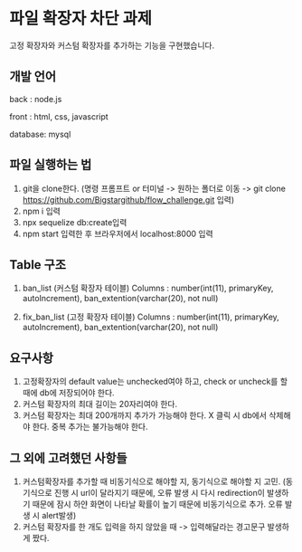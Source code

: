 # 파일 확장자 차단 과제
고정 확장자와 커스텀 확장자를 추가하는 기능을 구현했습니다.

## 개발 언어
back : node.js 

front : html, css, javascript 

database: mysql

## 파일 실행하는 법
1. git을 clone한다. (명령 프롬프트 or 터미널 -> 원하는 폴더로 이동 -> git clone https://github.com/Bigstargithub/flow_challenge.git 입력)
2. npm i 입력
3. npx sequelize db:create입력
4. npm start 입력한 후 브라우저에서 localhost:8000 입력

## Table 구조
1. ban_list (커스텀 확장자 테이블)
Columns : number(int(11), primaryKey, autoIncrement), ban_extention(varchar(20), not null)

2. fix_ban_list (고정 확장자 테이블)
Columns : number(int(11), primaryKey, autoIncrement), ban_extention(varchar(20), not null)

## 요구사항
1. 고정확장자의 default value는 unchecked여야 하고, check or uncheck를 할 때에 db에 저장되어야 한다.
2. 커스텀 확장자의 최대 길이는 20자리여야 한다.
3. 커스텀 확장자는 최대 200개까지 추가가 가능해야 한다. X 클릭 시 db에서 삭제해야 한다. 중복 추가는 불가능해야 한다.

## 그 외에 고려했던 사항들
1. 커스텀확장자를 추가할 때 비동기식으로 해야할 지, 동기식으로 해야할 지 고민. (동기식으로 진행 시 url이 달라지기 때문에, 오류 발생 시 다시 redirection이 발생하기 때문에 잠시 하얀 화면이 나타날 확률이 높기 때문에 비동기식으로 추가. 오류 발생 시 alert발생)
2. 커스텀 확장자를 한 개도 입력을 하지 않았을 때 -> 입력해달라는 경고문구 발생하게 짰다.

